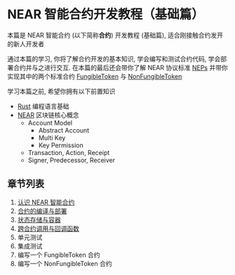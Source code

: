 # NEAR 智能合约开发教程（基础篇）

本篇是 NEAR 智能合约 (以下简称**合约**) 开发教程 (基础篇), 适合刚接触合约发开的新人开发者

通过本篇的学习, 你将了解合约开发的基本知识, 学会编写和测试合约代码, 学会部署合约并与之进行交互. 在本篇的最后还会带你了解 NEAR 协议标准
[NEPs](https://github.com/near/neps) 并带你实现其中的两个标准合约
[FungibleToken](https://github.com/near/NEPs/blob/master/neps/nep-0141.md) 与 
[NonFungibleToken](https://github.com/near/NEPs/blob/master/neps/nep-0171.md)

学习本篇之前, 希望你拥有以下前置知识
* [Rust](https://www.rust-lang.org/zh-CN) 编程语言基础
* [NEAR](https://docs.near.org/concepts/basics/protocol) 区块链核心概念
  * Account Model
    * Abstract Account
    * Multi Key
    * Key Permission
  * Transaction, Action, Receipt
  * Signer, Predecessor, Receiver

## 章节列表
1. [认识 NEAR 智能合约](./1.%20认识%20NEAR%20智能合约/README.md)
2. [合约的编译与部署](./2.%20合约的编译与部署/README.md)
3. [状态存储与容器](./3.%20状态存储与容器/README.md)
4. [跨合约调用与回调函数](./4.%20跨合约调用与回调函数/README.md)
5. 单元测试
6. 集成测试
7. 编写一个 FungibleToken 合约
8. 编写一个 NonFungibleToken 合约

